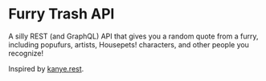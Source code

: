 # Furry Trash API

A silly REST (and GraphQL) API that gives you a random quote from a furry,
including popufurs, artists, Housepets! characters, and other people you
recognize!

Inspired by [kanye.rest](https://github.com/ajzbc/kanye.rest#readme).
